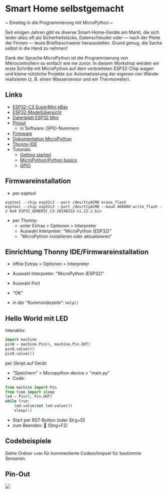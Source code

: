 Smart Home selbstgemacht
========================
~ Einstieg in die Programmierung mit MicroPython ~

Seit einigen Jahren gibt es diverse Smart-Home-Geräte am Markt, die sich leider allzu oft als Sicherheitslücke, Datenschleuder oder — nach der Pleite der Firmen — teure Briefbeschwerer herausstellen. Grund genug, die Sache selbst in die Hand zu nehmen!

Dank der Sprache MicroPython ist die Programmierung von Mikrocontrollern so einfach wie nie zuvor. In diesem Workshop werden wir erste Schritte mit MicroPython auf dem verbreiteten ESP32-Chip wagen und kleine nützliche Projekte zur Automatisierung der eigenen vier Wände realisieren (z. B. einen Wassersensor und ein Thermometer).

Links
-----

* [ESP32-C3 SuperMini eBay](https://www.ebay.de/itm/285630123712)
* [ESP32-Modellübersicht](https://www.espressif.com/en/products/socs)
* [Datenblatt ESP32 Mini](https://www.espressif.com/sites/default/files/documentation/esp32-c3-mini-1_datasheet_en.pdf)
* [Pinout](https://www.nologo.tech/assets/img/esp32/esp32c3supermini/esp32c3foot1.png)
    * in Software: GPIO-Nummern
* [Firmware](https://www.micropython.org/download/ESP32_GENERIC_C3/)
* [Dokumentation MicroPython](https://docs.micropython.org/en/latest/esp32/quickref.html)
* [Thonny-IDE](https://thonny.org/)
* Tutorials
    * [Getting started](https://randomnerdtutorials.com/getting-started-thonny-micropython-python-ide-esp32-esp8266/)
    * [MicroPython/Python basics](https://randomnerdtutorials.com/micropython-programming-basics-esp32-esp8266/)
    * [GPIO](https://randomnerdtutorials.com/micropython-gpios-esp32-esp8266/)

Firmwareinstallation
--------------------

* per esptool
```
esptool --chip esp32c3 --port /dev/ttyACM0 erase_flash
esptool --chip esp32c3 --port /dev/ttyACM0 --baud 460800 write_flash -z 0x0 ESP32_GENERIC_C3-20240222-v1.22.2.bin
```
* per Thonny:
    * unter Extras > Optionen > Interpreter
    * Auswahl Interpreter: "MicroPython (ESP32)"
    * "MicroPython installieren oder aktualisieren"

Einrichtung Thonny IDE/Firmwareinstallation
-------------------------------------------

* öffne Extras > Optionen > Interpreter
* Auswahl Interpreter: "MicroPython (ESP32)"
* Auswahl Port
* "OK"

* in der "Kommondozeile": `help()`

Hello World mit LED
-------------------

Interaktiv:
```py
import machine
pin8 = machine.Pin(8, machine.Pin.OUT)
pin8.value(0)
pin8.value(1)
```

per Skript auf Gerät:
* "Speichern" > Micropython device > "main.py"
* Code:
```py
from machine import Pin
from time import sleep
led = Pin(8, Pin.OUT)
while True:
    led.value(not led.value())
    sleep(1)
```
* Start per RST-Button (oder Strg+D)
* zum Beenden: 🛑 (Strg+F2)

Codebeispiele
-------------

Siehe Ordner `code` für kommentierte Codeschnipsel für bestimmte Sensoren.

Pin-Out
-------

![](https://www.nologo.tech/assets/img/esp32/esp32c3supermini/esp32c3foot1.png)
